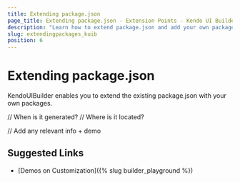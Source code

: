```yaml
---
title: Extending package.json
page_title: Extending package.json - Extension Points - Kendo UI Builder
description: "Learn how to extend package.json and add your own packages"
slug: extendingpackages_kuib
position: 6
---
```


# Extending package.json

KendoUIBuilder enables you to extend the existing package.json with your own packages.

// When is it generated?
// Where is it located?

// Add any relevant info + demo

## Suggested Links

* [Demos on Customization]({% slug builder_playground %})
